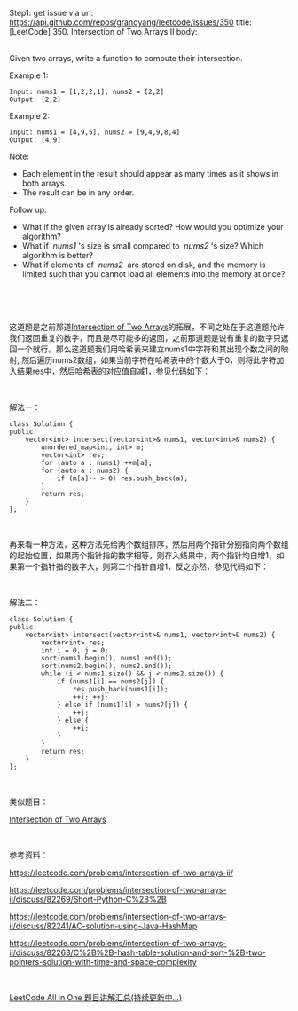 Step1: get issue via url: https://api.github.com/repos/grandyang/leetcode/issues/350 
 title:[LeetCode] 350. Intersection of Two Arrays II 
 body:  
  

Given two arrays, write a function to compute their intersection.

Example 1:
    
    
    Input: nums1 = [1,2,2,1], nums2 = [2,2]
    Output: [2,2]
    

Example 2:
    
    
    Input: nums1 = [4,9,5], nums2 = [9,4,9,8,4]
    Output: [4,9]

Note:

  * Each element in the result should appear as many times as it shows in both arrays.
  * The result can be in any order.



Follow up:

  * What if the given array is already sorted? How would you optimize your algorithm?
  * What if  _nums1_ 's size is small compared to  _nums2_ 's size? Which algorithm is better?
  * What if elements of  _nums2_  are stored on disk, and the memory is limited such that you cannot load all elements into the memory at once?



 

 

这道题是之前那道[Intersection of Two Arrays](http://www.cnblogs.com/grandyang/p/5507129.html)的拓展，不同之处在于这道题允许我们返回重复的数字，而且是尽可能多的返回，之前那道题是说有重复的数字只返回一个就行。那么这道题我们用哈希表来建立nums1中字符和其出现个数之间的映射, 然后遍历nums2数组，如果当前字符在哈希表中的个数大于0，则将此字符加入结果res中，然后哈希表的对应值自减1，参见代码如下：

 

解法一：
    
    
    class Solution {
    public:
        vector<int> intersect(vector<int>& nums1, vector<int>& nums2) {
            unordered_map<int, int> m;
            vector<int> res;
            for (auto a : nums1) ++m[a];
            for (auto a : nums2) {
                if (m[a]-- > 0) res.push_back(a);
            }
            return res;
        }
    };

 

再来看一种方法，这种方法先给两个数组排序，然后用两个指针分别指向两个数组的起始位置，如果两个指针指的数字相等，则存入结果中，两个指针均自增1，如果第一个指针指的数字大，则第二个指针自增1，反之亦然，参见代码如下：

 

解法二：
    
    
    class Solution {
    public:
        vector<int> intersect(vector<int>& nums1, vector<int>& nums2) {
            vector<int> res;
            int i = 0, j = 0;
            sort(nums1.begin(), nums1.end());
            sort(nums2.begin(), nums2.end());
            while (i < nums1.size() && j < nums2.size()) {
                if (nums1[i] == nums2[j]) {
                    res.push_back(nums1[i]);
                    ++i; ++j;
                } else if (nums1[i] > nums2[j]) {
                    ++j;
                } else {
                    ++i;
                }
            }
            return res;
        }
    };

 

类似题目：

[Intersection of Two Arrays](http://www.cnblogs.com/grandyang/p/5507129.html)

 

参考资料：

<https://leetcode.com/problems/intersection-of-two-arrays-ii/>

<https://leetcode.com/problems/intersection-of-two-arrays-ii/discuss/82269/Short-Python-C%2B%2B>

<https://leetcode.com/problems/intersection-of-two-arrays-ii/discuss/82241/AC-solution-using-Java-HashMap>

<https://leetcode.com/problems/intersection-of-two-arrays-ii/discuss/82263/C%2B%2B-hash-table-solution-and-sort-%2B-two-pointers-solution-with-time-and-space-complexity>

 

[LeetCode All in One 题目讲解汇总(持续更新中...)](http://www.cnblogs.com/grandyang/p/4606334.html) 
